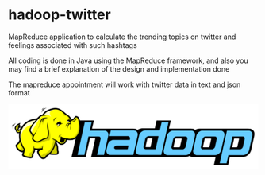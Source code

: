 # hadoop-twitter

MapReduce application to calculate the trending topics on twitter and feelings associated with such hashtags

All coding is done in Java using the MapReduce framework, and also you may find a brief explanation of the design and implementation done

The mapreduce appointment will work with twitter data in text and json format

<img src="assets/hadoop-logo.png" width="580" />
